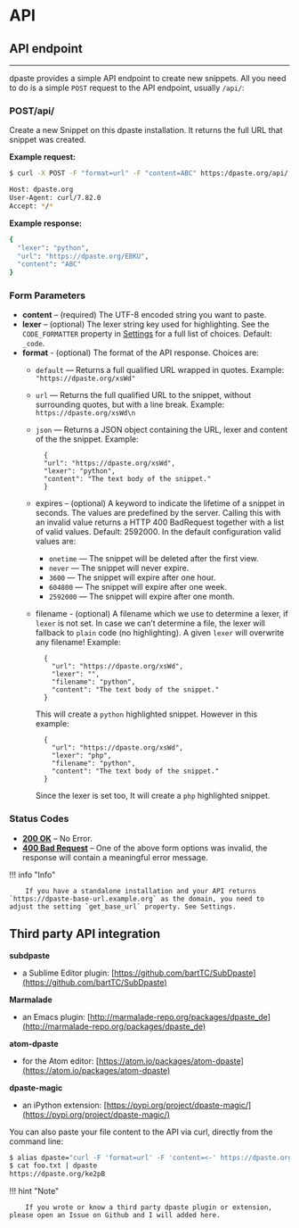 # API

## API endpoint
---

dpaste provides a simple API endpoint to create new snippets. All you need to do is a simple `POST` request to the API endpoint, usually `/api/`:

### POST/api/
Create a new Snippet on this dpaste installation. It returns the full URL that snippet was created.

**Example request:**

```bash
$ curl -X POST -F "format=url" -F "content=ABC" https:/dpaste.org/api/

Host: dpaste.org
User-Agent: curl/7.82.0
Accept: */*
```

**Example response:**

```bash
{
  "lexer": "python",
  "url": "https://dpaste.org/EBKU",
  "content": "ABC"
}
```

### Form Parameters

- **content** – (required) The UTF-8 encoded string you want to paste.
- **lexer** – (optional) The lexer string key used for highlighting. See the `CODE_FORMATTER` property in [Settings](https://docs.dpaste.org/settings/) for a full list of choices. Default: `_code`.
- **format** -
(optional) The format of the API response. Choices are:
    - `default` — Returns a full qualified URL wrapped in quotes. Example: `"https://dpaste.org/xsWd"`
    - `url` — Returns the full qualified URL to the snippet, without surrounding quotes, but with a line break. Example: `https://dpaste.org/xsWd\n`
    - `json` — Returns a JSON object containing the URL, lexer and content of the the snippet. Example:

            {
            "url": "https://dpaste.org/xsWd",
            "lexer": "python",
            "content": "The text body of the snippet."
            }


    - expires – (optional) A keyword to indicate the lifetime of a snippet in seconds. The values are predefined by the server. Calling this with an invalid value returns a HTTP 400 BadRequest together with a list of valid values. Default: 2592000. In the default configuration valid values are:
        - `onetime` — The snippet will be deleted after the first view.
        - `never` — The snippet will never expire.
        - `3600` — The snippet will expire after one hour.
        - `604800` — The snippet will expire after one week.
        - `2592000` — The snippet will expire after one month.

    - filename - (optional) A filename which we use to determine a lexer, if `lexer` is not set. In case we can’t determine a file, the lexer will fallback to `plain` code (no highlighting). A given `lexer` will overwrite any filename! Example:

            {
              "url": "https://dpaste.org/xsWd",
              "lexer": "",
              "filename": "python",
              "content": "The text body of the snippet."
            }
    
        This will create a `python` highlighted snippet. However in this example:

            {
              "url": "https://dpaste.org/xsWd",
              "lexer": "php",
              "filename": "python",
              "content": "The text body of the snippet."
            }
          
        Since the lexer is set too, It will create a `php` highlighted snippet.

### Status Codes
- [**200 OK**](https://developer.mozilla.org/en-US/docs/Web/HTTP/Status/200) – No Error.
- [**400 Bad Request**](https://developer.mozilla.org/en-US/docs/Web/HTTP/Status/400) – One of the above form options was invalid, the response will contain a meaningful error message.


!!! info "Info"

        If you have a standalone installation and your API returns `https://dpaste-base-url.example.org` as the domain, you need to adjust the setting `get_base_url` property. See Settings.

## Third party API integration
**subdpaste**

-  a Sublime Editor plugin: [https://github.com/bartTC/SubDpaste](https://github.com/bartTC/SubDpaste)

**Marmalade**

-  an Emacs plugin: [http://marmalade-repo.org/packages/dpaste_de](http://marmalade-repo.org/packages/dpaste_de)
  
**atom-dpaste**

-  for the Atom editor: [https://atom.io/packages/atom-dpaste](https://atom.io/packages/atom-dpaste)

**dpaste-magic**

-  an iPython extension: [https://pypi.org/project/dpaste-magic/](https://pypi.org/project/dpaste-magic/)

You can also paste your file content to the API via curl, directly from the command line:


```bash
$ alias dpaste="curl -F 'format=url' -F 'content=<-' https://dpaste.org/api/"
$ cat foo.txt | dpaste
https://dpaste.org/ke2pB
```

!!! hint "Note"

        If you wrote or know a third party dpaste plugin or extension, please open an Issue on Github and I will added here.